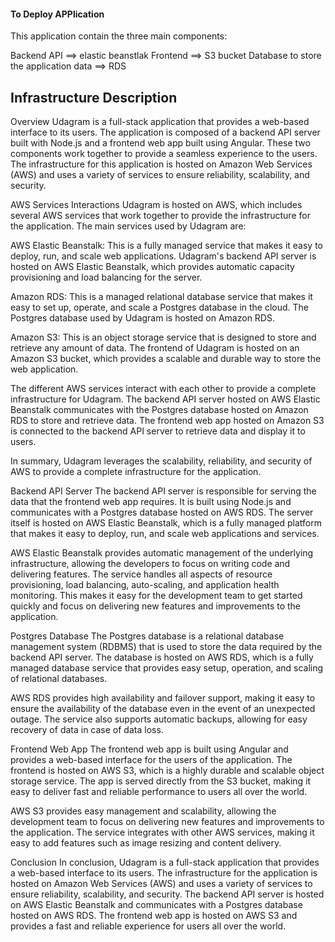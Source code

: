 
#### To Deploy APPlication 


This application contain the three main components:

Backend API ==> elastic beanstlak
Frontend  ==> S3 bucket
Database to store the application data ==> RDS


## Infrastructure Description
Overview
Udagram is a full-stack application that provides a web-based interface to its users. The application is composed of a backend API server built with Node.js and a frontend web app built using Angular. These two components work together to provide a seamless experience to the users. The infrastructure for this application is hosted on Amazon Web Services (AWS) and uses a variety of services to ensure reliability, scalability, and security.

AWS Services Interactions
Udagram is hosted on AWS, which includes several AWS services that work together to provide the infrastructure for the application. The main services used by Udagram are:

AWS Elastic Beanstalk: This is a fully managed service that makes it easy to deploy, run, and scale web applications. Udagram's backend API server is hosted on AWS Elastic Beanstalk, which provides automatic capacity provisioning and load balancing for the server.

Amazon RDS: This is a managed relational database service that makes it easy to set up, operate, and scale a Postgres database in the cloud. The Postgres database used by Udagram is hosted on Amazon RDS.

Amazon S3: This is an object storage service that is designed to store and retrieve any amount of data. The frontend of Udagram is hosted on an Amazon S3 bucket, which provides a scalable and durable way to store the web application.

The different AWS services interact with each other to provide a complete infrastructure for Udagram. The backend API server hosted on AWS Elastic Beanstalk communicates with the Postgres database hosted on Amazon RDS to store and retrieve data. The frontend web app hosted on Amazon S3 is connected to the backend API server to retrieve data and display it to users.

In summary, Udagram leverages the scalability, reliability, and security of AWS to provide a complete infrastructure for the application.

Backend API Server
The backend API server is responsible for serving the data that the frontend web app requires. It is built using Node.js and communicates with a Postgres database hosted on AWS RDS. The server itself is hosted on AWS Elastic Beanstalk, which is a fully managed platform that makes it easy to deploy, run, and scale web applications and services.

AWS Elastic Beanstalk provides automatic management of the underlying infrastructure, allowing the developers to focus on writing code and delivering features. The service handles all aspects of resource provisioning, load balancing, auto-scaling, and application health monitoring. This makes it easy for the development team to get started quickly and focus on delivering new features and improvements to the application.

Postgres Database
The Postgres database is a relational database management system (RDBMS) that is used to store the data required by the backend API server. The database is hosted on AWS RDS, which is a fully managed database service that provides easy setup, operation, and scaling of relational databases.

AWS RDS provides high availability and failover support, making it easy to ensure the availability of the database even in the event of an unexpected outage. The service also supports automatic backups, allowing for easy recovery of data in case of data loss.

Frontend Web App
The frontend web app is built using Angular and provides a web-based interface for the users of the application. The frontend is hosted on AWS S3, which is a highly durable and scalable object storage service. The app is served directly from the S3 bucket, making it easy to deliver fast and reliable performance to users all over the world.

AWS S3 provides easy management and scalability, allowing the development team to focus on delivering new features and improvements to the application. The service integrates with other AWS services, making it easy to add features such as image resizing and content delivery.

Conclusion
In conclusion, Udagram is a full-stack application that provides a web-based interface to its users. The infrastructure for the application is hosted on Amazon Web Services (AWS) and uses a variety of services to ensure reliability, scalability, and security. The backend API server is hosted on AWS Elastic Beanstalk and communicates with a Postgres database hosted on AWS RDS. The frontend web app is hosted on AWS S3 and provides a fast and reliable experience for users all over the world.